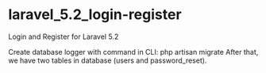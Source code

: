 # laravel_5.2_login-register
Login and Register for Laravel 5.2 


Create database logger with command in CLI: php artisan migrate
After that, we have two tables in database (users and password_reset).


